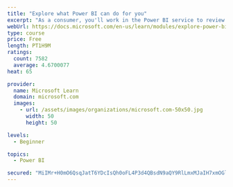 ```yaml
---
title: "Explore what Power BI can do for you"
excerpt: "As a consumer, you'll work in the Power BI service to review and interact with content that has been shared with you. This module provides the foundational information that you need to work effectively in the Power BI service."
webUrl: https://docs.microsoft.com/en-us/learn/modules/explore-power-bi-service/
type: course
price: Free
length: PT1H9M
ratings:
  count: 7582
  average: 4.6700077
heat: 65

provider:
  name: Microsoft Learn
  domain: microsoft.com
  images:
    - url: /assets/images/organizations/microsoft.com-50x50.jpg
      width: 50
      height: 50

levels:
  - Beginner

topics:
  - Power BI

secured: "MiIMr+H0mO6QsqJatT6YDcIsQh0oFL4P3d4QBsdN9aQY9RlLmxMJaIH7xmOGl+ShumvNUh0wpLL+kfS46pks+0r9MPenUDaFjmp9R3LCypSL3oWGJD/yCYXibsGiQ02pff+xXUMyVCiXopDZ6eMDeRct98B69z6pHZEHJq/C14xXWA8SLH2WJ7un2zaPekZJGTDQmz7hrdws4Y8JZmPo/5L1TCuPbVXDnTORIeUM2+bMrueHv/zbkNZI+Pg8sjzfA5JVrRYlbV+lXzenxjSAyjZLLQzWfm5v2tsV5r6PTZwXgknR+i5OJMDV2hat9F8x8leztDFPRQx4YNsvfAtR6OPUx0SsS48H7nu4HbASAlMF6Kh277WfU4+QcJd23Z60xva4s4RQriQNm2D6Y+J7DQxvP5B9ItvBqvMtGPzQHnU=;xgXHBqAZDbs9CFczwtK2SQ=="
---
```



